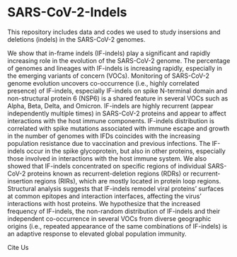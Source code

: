 # SARS-CoV-2-Indels
This repository includes data and codes we used to study insersions and deletions (indels) in the SARS-CoV-2 genomes. 

We show that in-frame indels (IF-indels) play a significant and rapidly increasing role in the evolution of the SARS-CoV-2 genome. The percentage of genomes and lineages with IF-indels is increasing rapidly, especially in the emerging variants of concern (VOCs). Monitoring of SARS-CoV-2 genome evolution uncovers co-occurrence (i.e., highly correlated presence) of IF-indels, especially IF-indels on spike N-terminal domain and non-structural protein 6 (NSP6) is a shared feature in several VOCs such as Alpha, Beta, Delta, and Omicron. IF-indels are highly recurrent (appear independently multiple times) in SARS-CoV-2 proteins and appear to affect interactions with the host immune components. IF-indels distribution is correlated with spike mutations associated with immune escape and growth in the number of genomes with IFDs coincides with the increasing population resistance due to vaccination and previous infections. The IF-indels occur in the spike glycoprotein, but also in other proteins, especially those involved in interactions with the host immune system. We also showed that IF-indels concentrated on specific regions of individual SARS-CoV-2 proteins known as recurrent-deletion regions (RDRs) or recurrent-insertion regions (RIRs), which are mostly located in protein loop regions. Structural analysis suggests that IF-indels remodel viral proteins’ surfaces at common epitopes and interaction interfaces, affecting the virus’ interactions with host proteins. We hypothesize that the increased frequency of IF-indels, the non-random distribution of IF-indels and their independent co-occurrence in several VOCs from diverse geographic origins (i.e., repeated appearance of the same combinations of IF-indels) is an adaptive response to elevated global population immunity.

Cite Us
